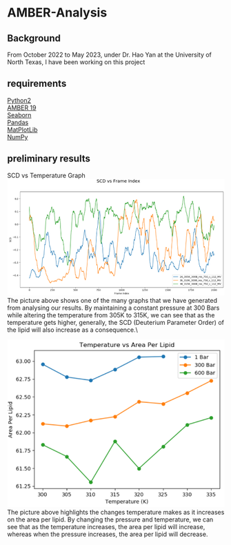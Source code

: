 # AMBER-Analysis
## Background
From October 2022 to May 2023, under Dr. Hao Yan at the University of North Texas, I have been working on this project

## requirements
[Python2](https://www.python.org/downloads/release/python-272/ "Python 2")\
[AMBER 19](https://ambermd.org/GetAmber.php "AMBER 19")\
[Seaborn](https://seaborn.pydata.org/installing.html "Seaborn")\
[Pandas](https://pandas.pydata.org/docs/getting_started/install.html "Pandas")\
[MatPlotLib](https://matplotlib.org/stable/users/installing/index.html "MatPlotLib")\
[NumPy](https://numpy.org/install/ "NumPy")

## preliminary results
SCD vs Temperature Graph
![SCD vs Temp Graph](https://github.com/Steve585858/AMBER-Analysis/blob/9da9d46b0f481a5a74cdfc05ded7a3493b39b614/Picture1.png)\
The picture above shows one of the many graphs that we have generated from analysing our results. By maintaining a constant pressure at 300 Bars while altering the temperature from 305K to 315K, we can see that as the temperature gets higher, generally, the SCD (Deuterium Parameter Order) of the lipid will also increase as a consequence.\

![Temperature vs Area Per Lipid](https://github.com/Steve585858/AMBER-Analysis/blob/bf90c85ba6b05d72a01899f65b8a2d311835029f/Temperature%20vs%20Area%20Per%20Lipid.png)\
The picture above highlights the changes temperature makes as it increases on the area per lipid. By changing the pressure and temperature, we can see that as the temperature increases, the area per lipid will increase, whereas when the pressure increases, the area per lipid will decrease.
